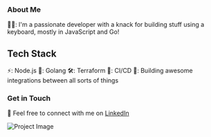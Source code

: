 ### About Me
🕵️‍♂️: I'm a passionate developer with a knack for building stuff using a keyboard, mostly in JavaScript and Go!
<!--
## Projects
:fire: I'm on fire creating these projects! (List your projects with short descriptions and links to the repos)
:thinking: Thinking about trying these? (List some project ideas you're working on or would love to collaborate on)
--->

## Tech Stack
⚡: Node.js
🐁: Golang
🛠️: Terraform
🧰: CI/CD
🤝: Building awesome integrations between all sorts of things

### Get in Touch
:email: Feel free to connect with me on [LinkedIn](https://www.linkedin.com/in/raoul-kent-26232653/)

![Project Image](https://upload.wikimedia.org/wikipedia/commons/2/23/Golang.png)
